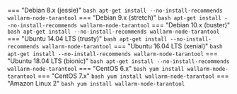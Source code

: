=== "Debian 8.x (jessie)"
    ``` bash
    apt-get install --no-install-recommends wallarm-node-tarantool
    ```
=== "Debian 9.x (stretch)"
    ``` bash
    apt-get install --no-install-recommends wallarm-node-tarantool
    ```
=== "Debian 10.x (buster)"
    ``` bash
    apt-get install --no-install-recommends wallarm-node-tarantool
    ```
=== "Ubuntu 14.04 LTS (trusty)"
    ``` bash
    apt-get install --no-install-recommends wallarm-node-tarantool
    ```
=== "Ubuntu 16.04 LTS (xenial)"
    ``` bash
    apt-get install --no-install-recommends wallarm-node-tarantool
    ```
=== "Ubuntu 18.04 LTS (bionic)"
    ``` bash
    apt-get install --no-install-recommends wallarm-node-tarantool
    ```
=== "CentOS 6.x"
    ``` bash
    yum install wallarm-node-tarantool
    ```
=== "CentOS 7.x"
    ``` bash
    yum install wallarm-node-tarantool
    ```
=== "Amazon Linux 2"
    ``` bash
    yum install wallarm-node-tarantool
    ```
